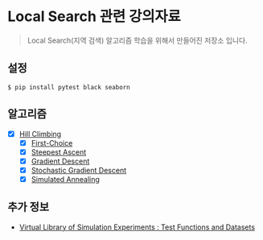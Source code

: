 # Local Search 관련 강의자료

> Local Search(지역 검색) 알고리즘 학습을 위해서 만들어진 저장소 입니다.

## 설정

```
$ pip install pytest black seaborn
```

## 알고리즘

- [x] [Hill Climbing](https://en.wikipedia.org/wiki/Hill_climbing)
  - [x] [First-Choice](https://web.cs.hacettepe.edu.tr/~ilyas/Courses/VBM688/lec05_localsearch.pdf)
  - [x] [Steepest Ascent](https://ieeexplore.ieee.org/stamp/stamp.jsp?arnumber=8527821)
  - [x] [Gradient Descent](https://arxiv.org/pdf/1609.04747.pdf)
  - [x] [Stochastic Gradient Descent](https://en.wikipedia.org/wiki/Stochastic_gradient_descent)
  - [x] [Simulated Annealing](https://projecteuclid.org/journals/statistical-science/volume-8/issue-1/Simulated-Annealing/10.1214/ss/1177011077.pdf)

## 추가 정보

- [Virtual Library of Simulation Experiments : Test Functions and Datasets](https://www.sfu.ca/~ssurjano/optimization.html)
